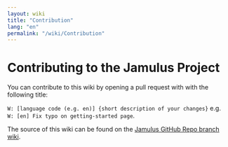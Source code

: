```yaml
---
layout: wiki
title: "Contribution"
lang: "en"
permalink: "/wiki/Contribution"
---
```


# Contributing to the Jamulus Project

You can contribute to this wiki by opening a pull request with with the following title:

`W: [language code (e.g. en)] {short description of your changes}` e.g.\
`W: [en] Fix typo on getting-started page`.

 The source of this wiki can be found on the [Jamulus GitHub Repo branch wiki](https://github.com/corrados/jamulus/tree/wiki).
